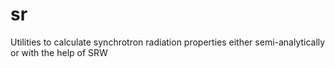 # sr

Utilities to calculate synchrotron radiation properties either semi-analytically or with the help of SRW


